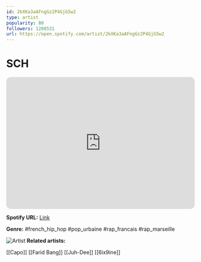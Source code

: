 ```yaml
---
id: 2kXKa3aAFngGz2P4GjG5w2
type: artist
popularity: 80
followers: 1208531
url: https://open.spotify.com/artist/2kXKa3aAFngGz2P4GjG5w2
---
```

# SCH

<iframe style="border-radius:12px" src="https://open.spotify.com/embed/artist/2kXKa3aAFngGz2P4GjG5w2" width="100%" height="352" frameBorder="0" allowfullscreen="" allow="autoplay; clipboard-write; encrypted-media; fullscreen; picture-in-picture" loading="lazy"></iframe>

**Spotify URL:** [Link](https://open.spotify.com/artist/2kXKa3aAFngGz2P4GjG5w2)

**Genre:**  #french_hip_hop #pop_urbaine #rap_francais #rap_marseille

![Artist](https://i.scdn.co/image/ab6761610000e5eb0fac19961e6917fc688bb92e)
**Related artists:**

[[Capo]]
[[Farid Bang]]
[[Juh-Dee]]
[[6ix9ine]]
